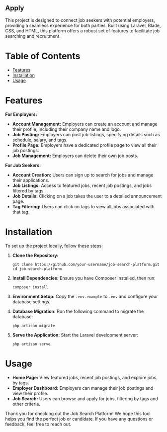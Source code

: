 ## Apply


This project is designed to connect job seekers with potential employers, providing a seamless experience for both parties. Built using Laravel, Blade, CSS, and HTML, this platform offers a robust set of features to facilitate job searching and recruitment.

# Table of Contents

- [Features](#features)
- [Installation](#installation)
- [Usage](#usage)

# Features

**For Employers:**
- **Account Management:** Employers can create an account and manage their profile, including their company name and logo.
- **Job Posting:** Employers can post job listings, specifying details such as schedule, salary, and tags.
- **Profile Page:** Employers have a dedicated profile page to view all their job postings.
- **Job Management:** Employers can delete their own job posts.

**For Job Seekers:**
- **Account Creation:** Users can sign up to search for jobs and manage their applications.
- **Job Listings:** Access to featured jobs, recent job postings, and jobs filtered by tags.
- **Job Details:** Clicking on a job takes the user to a detailed announcement page.
- **Tag Filtering:** Users can click on tags to view all jobs associated with that tag.

# Installation

To set up the project locally, follow these steps:

1. **Clone the Repository:**
   ```
   git clone https://github.com/your-username/job-search-platform.git
   cd job-search-platform
   ```

2. **Install Dependencies:**
   Ensure you have Composer installed, then run:
   ```
   composer install
   ```

3. **Environment Setup:**
   Copy the `.env.example` to `.env` and configure your database settings.

4. **Database Migration:**
   Run the following command to migrate the database:
   ```
   php artisan migrate
   ```

5. **Serve the Application:**
   Start the Laravel development server:
   ```
   php artisan serve
   ```

# Usage

- **Home Page:** View featured jobs, recent job postings, and explore jobs by tags.
- **Employer Dashboard:** Employers can manage their job postings and view their profile.
- **Job Search:** Users can browse and apply for jobs, filtering by tags and other criteria.


Thank you for checking out the Job Search Platform! We hope this tool helps you find the perfect job or candidate. If you have any questions or feedback, feel free to reach out.
